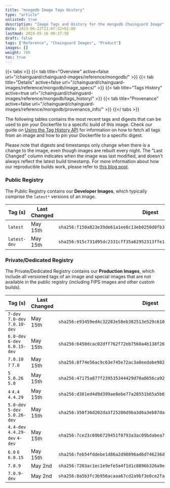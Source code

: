 ```yaml
---
title: "mongodb Image Tags History"
type: "article"
unlisted: true
description: "Image Tags and History for the mongodb Chainguard Image"
date: 2023-06-22T11:07:52+02:00
lastmod: 2024-05-16 00:37:58
draft: false
tags: ["Reference", "Chainguard Images", "Product"]
images: []
weight: 700
toc: true
---
```


{{< tabs >}}
{{< tab title="Overview" active=false url="/chainguard/chainguard-images/reference/mongodb/" >}}
{{< tab title="Details" active=false url="/chainguard/chainguard-images/reference/mongodb/image_specs/" >}}
{{< tab title="Tags History" active=true url="/chainguard/chainguard-images/reference/mongodb/tags_history/" >}}
{{< tab title="Provenance" active=false url="/chainguard/chainguard-images/reference/mongodb/provenance_info/" >}}
{{</ tabs >}}

The following tables contains the most recent tags and digests that can be used to pin your Dockerfile to a specific build of this image. Check our guide on [Using the Tag History API](/chainguard/chainguard-images/using-the-tag-history-api/) for information on how to fetch all tags from an image and how to pin your Dockerfile to a specific digest.

Please note that digests and timestamps only change when there is a change to the image, even though images are rebuilt every night. The "Last Changed" column indicates when the image was last modified, and doesn't always reflect the latest build timestamp. For more information about how our reproducible builds work, please refer to [this blog post](https://www.chainguard.dev/unchained/reproducing-chainguards-reproducible-image-builds).

### Public Registry
The Public Registry contains our **Developer Images**, which typically comprise the `latest*` versions of an image.

| Tag (s)       | Last Changed | Digest                                                                    |
|---------------|--------------|---------------------------------------------------------------------------|
|  `latest`     | May 15th     | `sha256:f150a823e39de61a1ee8c13eb0250d0fb3efe65c9ce88f6c47246512f56e51c3` |
|  `latest-dev` | May 15th     | `sha256:915c731d95dc2331cff35a62952313ffe133cb653e03c146d64f6f83ae6bca81` |


### Private/Dedicated Registry
The Private/Dedicated Registry contains our **Production Images**, which include all versioned tags of an image and special images that are not available in the public registry (including FIPS images and other custom builds).

| Tag (s)                         | Last Changed | Digest                                                                    |
|---------------------------------|--------------|---------------------------------------------------------------------------|
|  `7-dev` `7.0-dev` `7.0.10-dev` | May 15th     | `sha256:e93459ed4c32283e58eb382513e529c6107e93c49907206cbd29640dc01c2467` |
|  `6.0-dev` `6-dev` `6.0.15-dev` | May 15th     | `sha256:6450dcac02dff762f72eb7560a4b138f26426e10b7d1bf61ba917550a93b64a7` |
|  `7.0.10` `7` `7.0`             | May 15th     | `sha256:8f74e56ac9c63e745e72ac3a0eedabe902ecd1d2c244aea3fcf798927b1ac54f` |
|  `5` `5.0.26` `5.0`             | May 15th     | `sha256:47175a877f239535344429d70a8656ca922ae28aee31e7825692454c1c8c53a2` |
|  `4` `4.4` `4.4.29`             | May 15th     | `sha256:d301ed4d9d399ae8ebe77a20551b65a5b6748ba22036920783ff8df71a3038a9` |
|  `5.0-dev` `5-dev` `5.0.26-dev` | May 15th     | `sha256:350f36d202da3f25206d9ba3d6a3eb87da7c3319d36dbe2a8e08a4e22dfe54f8` |
|  `4.4-dev` `4.4.29-dev` `4-dev` | May 15th     | `sha256:7ce23c69b6729451f0793a3ac09bdabea7dafe219731a298264ecda582299629` |
|  `6.0` `6` `6.0.15`             | May 15th     | `sha256:feb54fddebe1d86a2d98896ad6d746236dfc1a6040cff9d4425e8ab7907847dd` |
|  `7.0.9`                        | May 2nd      | `sha256:7203ac1ec1e9efe5a4f1d1c8896b326a9ea20835778f45f06e83cec0c7f5a09b` |
|  `7.0.9-dev`                    | May 2nd      | `sha256:8a5b3fc3b956acaaa67cd2a9bf3e0ce2faac857c5fd4d7476f9b53dff5f61367` |

